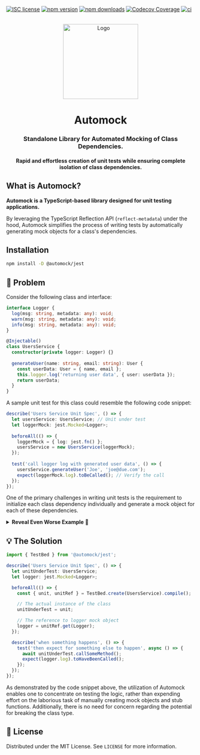 [![ISC license](http://img.shields.io/badge/license-MIT-brightgreen.svg)](http://opensource.org/licenses/MIT)
[![npm version](http://img.shields.io/npm/v/@automock/jest.svg?style=flat)](https://npmjs.org/package/@automock/jest "View this project on npm")
[![npm downloads](https://img.shields.io/npm/dm/@automock/jest.svg)](https://npmjs.org/package/@automock/jest "View this project on npm")
[![Codecov Coverage](https://img.shields.io/codecov/c/github/omermorad/automock/master.svg?style=flat-square)](https://codecov.io/gh/omermorad/automock)
[![ci](https://github.com/omermorad/automock/actions/workflows/ci.yml/badge.svg?branch=master)](https://github.com/omermorad/automock/actions)

<p align="center">
  <br/>
  <img width="200" src="https://raw.githubusercontent.com/omermorad/automock/master/logo.png" alt="Logo" />

  <h1 align="center">Automock</h1>

  <h3 align="center">
    Standalone Library for Automated Mocking of Class Dependencies.
  </h3>

  <h4 align="center">
    Rapid and effortless creation of unit tests
    while ensuring complete isolation of class dependencies.
  </h4>
</p>

## What is Automock?
**Automock is a TypeScript-based library designed for unit testing applications.**

By leveraging the TypeScript Reflection API (`reflect-metadata`) under the hood,
Automock simplifies the process of writing tests by automatically generating mock
objects for a class's dependencies.

## Installation
```bash
npm install -D @automock/jest
```

## :thinking: Problem
Consider the following class and interface:

```typescript
interface Logger {
  log(msg: string, metadata: any): void;
  warn(msg: string, metadata: any): void;
  info(msg: string, metadata: any): void;
}

@Injectable()
class UsersService {
  constructor(private logger: Logger) {}
  
  generateUser(name: string, email: string): User {
    const userData: User = { name, email };
    this.logger.log('returning user data', { user: userData });
    return userData;
  }
}
```

A sample unit test for this class could resemble the following code snippet:

```typescript
describe('Users Service Unit Spec', () => {
  let usersService: UsersService; // Unit under test
  let loggerMock: jest.Mocked<Logger>;
  
  beforeAll(() => {
    loggerMock = { log: jest.fn() };
    usersService = new UsersService(loggerMock);
  });
  
  test('call logger log with generated user data', () => {
    usersService.generateUser('Joe', 'joe@due.com');
    expect(loggerMock.log).toBeCalled(); // Verify the call
  });
});
```

One of the primary challenges in writing unit tests is the requirement to initialize
each class dependency individually and generate a mock object for each of these dependencies.

<details><summary><b>Reveal Even Worse Example</b> 🤦</summary><p>

```typescript
describe('Users Service Unit Spec', () => {
  let usersService: UsersService;
  let loggerMock: jest.Mocked<Logger>;
  let apiServiceMock: jest.Mocked<ApiService>;

  beforeAll(() => {
    loggerMock = { log: jest.fn(), warn: jest.fn(), info: jest.fn() };
    apiServiceMock = { getUsers: jest.fn(), deleteUser: jest.fn() };
    usersService = new UsersService(loggerMock, apiServiceMock);
  });

  test('...', () => { ... });
});
```
</p></details>

## :bulb: The Solution
```typescript
import { TestBed } from '@automock/jest';

describe('Users Service Unit Spec', () => {
  let unitUnderTest: UsersService;
  let logger: jest.Mocked<Logger>;

  beforeAll(() => {
    const { unit, unitRef } = TestBed.create(UsersService).compile();

    // The actual instance of the class
    unitUnderTest = unit;

    // The reference to logger mock object
    logger = unitRef.get(Logger); 
  });

  describe('when something happens', () => {
    test('then expect for something else to happen', async () => {
      await unitUnderTest.callSomeMethod();
      expect(logger.log).toHaveBeenCalled();
    });
  });
});
```

As demonstrated by the code snippet above, the utilization of Automock enables one
to concentrate on testing the logic, rather than expending effort on the laborious
task of manually creating mock objects and stub functions. Additionally, there is
no need for concern regarding the potential for breaking the class type.

## 📜 License

Distributed under the MIT License. See `LICENSE` for more information.
